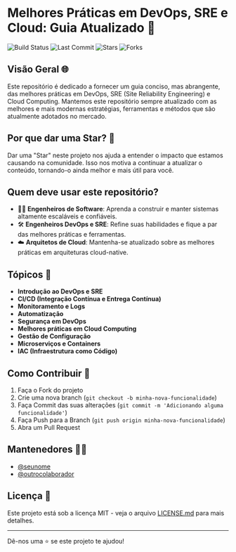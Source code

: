 # Melhores Práticas em DevOps, SRE e Cloud: Guia Atualizado 🌟

![Build Status](https://img.shields.io/badge/build-passing-brightgreen)
![Last Commit](https://img.shields.io/badge/last%20commit-today-blue)
![Stars](https://img.shields.io/github/stars/seuprojeto/melhores-praticas-devops-sre-cloud?style=social)
![Forks](https://img.shields.io/github/forks/seuprojeto/melhores-praticas-devops-sre-cloud?style=social)

## Visão Geral 🌐

Este repositório é dedicado a fornecer um guia conciso, mas abrangente, das melhores práticas em DevOps, SRE (Site Reliability Engineering) e Cloud Computing. Mantemos este repositório sempre atualizado com as melhores e mais modernas estratégias, ferramentas e métodos que são atualmente adotados no mercado.

## Por que dar uma Star? 🌟

Dar uma "Star" neste projeto nos ajuda a entender o impacto que estamos causando na comunidade. Isso nos motiva a continuar a atualizar o conteúdo, tornando-o ainda melhor e mais útil para você.

## Quem deve usar este repositório?

- 👨‍💻 **Engenheiros de Software**: Aprenda a construir e manter sistemas altamente escaláveis e confiáveis.
- 🛠️ **Engenheiros DevOps e SRE**: Refine suas habilidades e fique a par das melhores práticas e ferramentas.
- ☁️ **Arquitetos de Cloud**: Mantenha-se atualizado sobre as melhores práticas em arquiteturas cloud-native.

## Tópicos 📘

- **Introdução ao DevOps e SRE**
- **CI/CD (Integração Contínua e Entrega Contínua)**
- **Monitoramento e Logs**
- **Automatização**
- **Segurança em DevOps**
- **Melhores práticas em Cloud Computing**
- **Gestão de Configuração**
- **Microserviços e Containers**
- **IAC (Infraestrutura como Código)**
  
## Como Contribuir 🤝

1. Faça o Fork do projeto
2. Crie uma nova branch (`git checkout -b minha-nova-funcionalidade`)
3. Faça Commit das suas alterações (`git commit -m 'Adicionando alguma funcionalidade'`)
4. Faça Push para a Branch (`git push origin minha-nova-funcionalidade`)
5. Abra um Pull Request

## Mantenedores 👨‍💼

- [@seunome](https://github.com/seunome)
- [@outrocolaborador](https://github.com/outrocolaborador)

## Licença 📝

Este projeto está sob a licença MIT - veja o arquivo [LICENSE.md](LICENSE.md) para mais detalhes.

---

Dê-nos uma ⭐️ se este projeto te ajudou!
